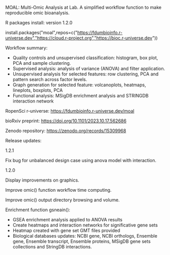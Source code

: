 MOAL: Multi-Omic Analysis at Lab. A simplified workflow function to make reproducible omic bioanalysis.

R packages install: version 1.2.0

install.packages("moal",repos=c("https://fdumbioinfo.r-universe.dev","https://cloud.r-project.org","https://bioc.r-universe.dev"))

Workflow summary:
 - Quality controls and unsupervised classification: histogram, box plot, PCA and sample clustering.
 - Supervised analysis: analysis of variance (ANOVA) and filter application.
 - Unsupervised analysis for selected features: row clustering, PCA and pattern search across factor levels.
 - Graph generation for selected feature: volcanoplots, heatmaps, lineplots, boxplots, PCA
 - Functional analysis: MSigDB enrichment analysis and STRINGDB interaction network


RopenSci r-universe:
https://fdumbioinfo.r-universe.dev/moal

bioRxiv preprint:
https://doi.org/10.1101/2023.10.17.562686

Zenodo repository:
https://zenodo.org/records/15309968

Release updates:

1.2.1

Fix bug for unbalanced design case using anova model with interaction.


1.2.0

Display improvements on graphics.

Improve omic() function workflow time computing.

Improve omic() output directory browsing and volume.

Enrichment function gsneain():
- GSEA enrichment analysis applied to ANOVA results
- Create heatmaps and interaction networks for significative gene sets
- Heatmap created with gene set GMT files provided
- Biological databases updates: NCBI gene, NCBI orthologs, Ensemble gene, Ensemble transcript, Ensemble proteins, MSigDB gene sets collections and StringDB interactions.

